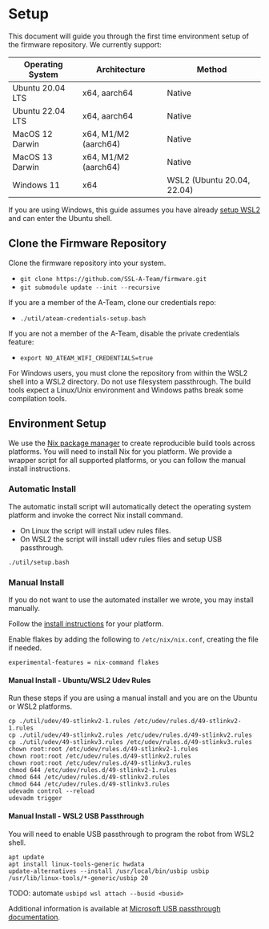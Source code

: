 # Setup

This document will guide you through the first time environment setup of the firmware repository. We
currently support:

| Operating System | Architecture         | Method                     |
|------------------|----------------------|----------------------------|
| Ubuntu 20.04 LTS | x64, aarch64         | Native                     |
| Ubuntu 22.04 LTS | x64, aarch64         | Native                     |
| MacOS 12 Darwin  | x64, M1/M2 (aarch64) | Native                     |
| MacOS 13 Darwin  | x64, M1/M2 (aarch64) | Native                     |
| Windows 11       | x64                  | WSL2 (Ubuntu 20.04, 22.04) |

If you are using Windows, this guide assumes you have already [setup WSL2](https://learn.microsoft.com/en-us/windows/wsl/install) and can enter the Ubuntu shell. 

## Clone the Firmware Repository

Clone the firmware repository into your system.

 - `git clone https://github.com/SSL-A-Team/firmware.git`
 - `git submodule update --init --recursive`

If you are a member of the A-Team, clone our credentials repo:
 - `./util/ateam-credentials-setup.bash`

If you are not a member of the A-Team, disable the private credentials feature:
 - `export NO_ATEAM_WIFI_CREDENTIALS=true`

For Windows users, you must clone the repository from within the WSL2 shell into a WSL2 directory. Do
not use filesystem passthrough. The build tools expect a Linux/Unix environment and Windows paths break
some compilation tools.

## Environment Setup

We use the [Nix package manager](https://nixos.org/) to create reproducible build tools across platforms.
You will need to install Nix for you platform. We provide a wrapper script for all supported platforms,
or you can follow the manual install instructions.

### Automatic Install

The automatic install script will automatically detect the operating system platform and invoke the correct
Nix install command.

 - On Linux the script will install udev rules files.
 - On WSL2 the script will install udev rules files and setup USB passthrough.

`./util/setup.bash`

### Manual Install

If you do not want to use the automated installer we wrote, you may install manually.

Follow the [install instructions](https://nixos.org/download.html) for your platform.

Enable flakes by adding the following to `/etc/nix/nix.conf`, creating the file if needed.
```
experimental-features = nix-command flakes
```

#### Manual Install - Ubuntu/WSL2 Udev Rules

Run these steps if you are using a manual install and you are on the Ubuntu or WSL2 platforms.

```
cp ./util/udev/49-stlinkv2-1.rules /etc/udev/rules.d/49-stlinkv2-1.rules
cp ./util/udev/49-stlinkv2.rules /etc/udev/rules.d/49-stlinkv2.rules
cp ./util/udev/49-stlinkv3.rules /etc/udev/rules.d/49-stlinkv3.rules
chown root:root /etc/udev/rules.d/49-stlinkv2-1.rules
chown root:root /etc/udev/rules.d/49-stlinkv2.rules
chown root:root /etc/udev/rules.d/49-stlinkv3.rules
chmod 644 /etc/udev/rules.d/49-stlinkv2-1.rules
chmod 644 /etc/udev/rules.d/49-stlinkv2.rules
chmod 644 /etc/udev/rules.d/49-stlinkv3.rules
udevadm control --reload
udevadm trigger
```

#### Manual Install - WSL2 USB Passthrough

You will need to enable USB passthrough to program the robot from WSL2 shell.

```
apt update
apt install linux-tools-generic hwdata
update-alternatives --install /usr/local/bin/usbip usbip /usr/lib/linux-tools/*-generic/usbip 20
```

TODO: automate `usbipd wsl attach --busid <busid>`

Additional information is available at [Microsoft USB passthrough documentation](https://learn.microsoft.com/en-us/windows/wsl/connect-usb).
